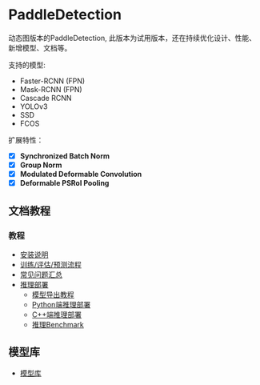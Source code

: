 # PaddleDetection

动态图版本的PaddleDetection, 此版本为试用版本，还在持续优化设计、性能、新增模型、文档等。


支持的模型:

- Faster-RCNN (FPN)
- Mask-RCNN (FPN)
- Cascade RCNN
- YOLOv3
- SSD
- FCOS

扩展特性：

- [x] **Synchronized Batch Norm**
- [x] **Group Norm**
- [x] **Modulated Deformable Convolution**
- [x] **Deformable PSRoI Pooling**

## 文档教程

### 教程

- [安装说明](docs/tutorials/INSTALL_cn.md)
- [训练/评估/预测流程](docs/tutorials/GETTING_STARTED_cn.md)
- [常见问题汇总](docs/FAQ.md)
- [推理部署](deploy)
    - [模型导出教程](docs/advanced_tutorials/deploy/EXPORT_MODEL.md)
    - [Python端推理部署](deploy/python)
    - [C++端推理部署](deploy/cpp)
    - [推理Benchmark](docs/advanced_tutorials/deploy/BENCHMARK_INFER_cn.md)

## 模型库
- [模型库](docs/MODEL_ZOO_cn.md)
